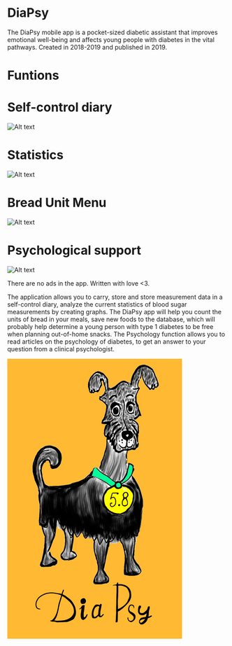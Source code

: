 # DiaPsy

The DiaPsy mobile app is a pocket-sized diabetic assistant that improves emotional well-being and affects young people with diabetes in the vital pathways.
Created in 2018-2019 and published in 2019.
# Funtions

# Self-control diary

![Alt text](https://play-lh.googleusercontent.com/R0Iv58P7KulCWABpp6U_xUGqlRg6YQ22Iq1DZGsVsTyJnyWsqd2g3_WQeKSqC-gwyw=w1918-h1097-rw)

# Statistics

![Alt text](https://play-lh.googleusercontent.com/Nqrex2r_rWsVH-ajc4GxaGsVvilC5dAyGBZzRtzMdL-WFrBKNLbh3iUMP_PyGTGzdH0=w1918-h1097-rw)

# Bread Unit Menu

![Alt text](https://play-lh.googleusercontent.com/5jWiyFddETChCvELJcqBlxuw14RJ4YcoNQDgA68hp6qZQiZcZu_4SHIwpTy0nAGeYxg=w1918-h1097-rw)

# Psychological support

![Alt text](https://play-lh.googleusercontent.com/VNiSsOUhy6a6J3aEbLADIeKL_Nk_wSoFXunuXJ7sNISdgy3VwvG59vpxCAd-JDd_XIsB=w1918-h1097-rw)

There are no ads in the app. Written with love <3.

The application allows you to carry, store and store measurement data in a self-control diary, analyze the current statistics of blood sugar measurements by creating graphs. The DiaPsy app will help you count the units of bread in your meals, save new foods to the database, which will probably help determine a young person with type 1 diabetes to be free when planning out-of-home snacks. The Psychology function allows you to read articles on the psychology of diabetes, to get an answer to your question from a clinical psychologist.

![Alt text](https://github.com/LossDeMoss/DiaPsy/blob/master/app/src/main/assets/splash1.gif?raw=true)
